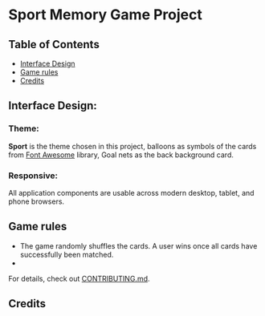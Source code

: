 # Sport Memory Game Project

## Table of Contents

* [Interface Design](#interface-design)
* [Game rules](#game-rules)
* [Credits](#credits)

## Interface Design:
### Theme:
**Sport** is the theme chosen in this project, balloons as symbols of the cards from [Font Awesome](https://fontawesome.com) library, Goal nets as the back background card.

### Responsive:
All application components are usable across modern desktop, tablet, and phone browsers.

## Game rules
- The game randomly shuffles the cards. A user wins once all cards have successfully been matched.
-  

For details, check out [CONTRIBUTING.md](CONTRIBUTING.md).

## Credits